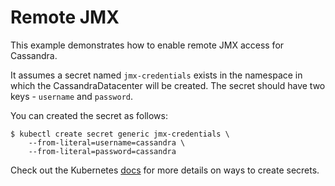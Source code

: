 # Remote JMX
This example demonstrates how to enable remote JMX access for Cassandra.

It assumes a secret named `jmx-credentials` exists in the namespace in which the CassandraDatacenter will be created. The secret should have two keys - `username` and `password`.

You can created the secret as follows:

```
$ kubectl create secret generic jmx-credentials \
    --from-literal=username=cassandra \
    --from-literal=password=cassandra
```

Check out the Kubernetes [docs](https://kubernetes.io/docs/tasks/configmap-secret/managing-secret-using-kubectl/) for more details on ways to create secrets.